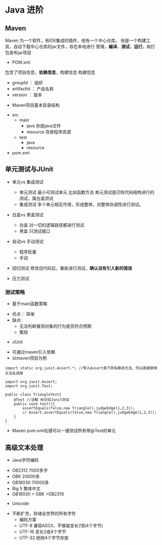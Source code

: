 # Java 进阶

## Maven
Maven 为一个软件，有IDE集成的插件，他有一个中心仓库。
他是一个构建工具，自动下载中心仓库的jar文件，存在本地进行
管理，**编译**，**测试**，**运行**，和打包发布jar项目

* POM.xml

包含了项目信息，**依赖信息**，构建信息
构建信息
- groupId ： 组织
- artifactId ： 产品名称
- version ： 版本

* Maven项目基本目录结构
- src
    * main
        - java 存放java文件
        - resource 存放程序资源
    * test
        * java
        * resource
- pom.xml

## 单元测试与JUnit
- 单元vs 集成测试
    * 单元测试
    最小可测试单元 比如函数方法
    单元测试是已知代码结构进行的测试，属白盒测试
    * 集成测试
    多个单元相互作用，形成整体，对整体协调性进行测试。

- 白盒vs 黑盒测试
    * 白盒
    对一切的逻辑路径都进行测试
    * 黑盒 
    只测试接口
- 自动vs  手动测试
    * 程序批量
    * 手动

- 回归测试
    修改旧代码后，重新进行测试，**确认没有引入新的错误**
- 压力测试

### 测试策略

* 基于main函数策略
- 优点： 简单
- 缺点: 
    * 无法判断被测对象的行为是否符合预期
    * 繁琐
* JUnit
- 可通过maven引入依赖
- 以maven项目为例
```
import static org.junit.Assert.*; //导入Assert类下所有静态方法，可以直接使用方法名调用

import org.junit.Assert;
import org.junit.Test;

public class TriangleTest{
    @Test //注解 标识后Junit测试
    public void test(){
        assertEquals(false,new Triangle().judgeEdge(1,2,3));
        // Assert.assertEquals(false,new Triangle().judgeEdge(1,2,3));
    }
}
```
- Maven pom.xml右键可以一键测试所有带@Test的单元

## 高级文本处理
* Java字符编码
- GB2312  7000多字
- GBK  20000多
- GB18030  70000多
- Big 5 繁体中文
- GB18030 > GBK >GB2310

* Unicode
- 不断扩充，存储全世界的所有字符
    * 编码方案
    - UTF-8 兼容ASCII，不够就变长(1到4个字节)
    - UTF-16 变长2或4个字节
    - UTF-32 统统4个字节存放
    
